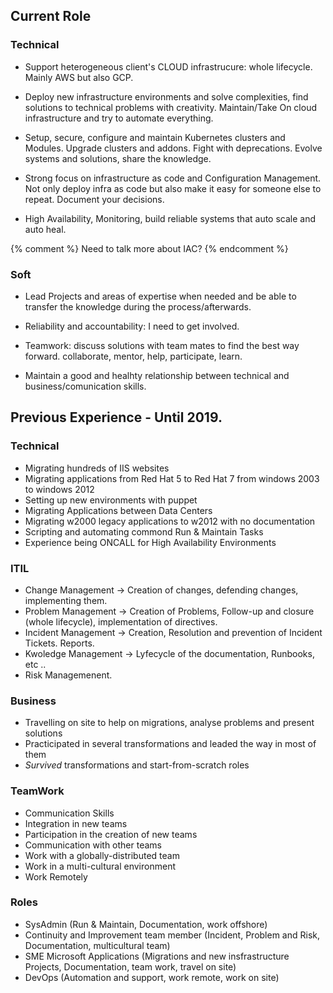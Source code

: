 ## Current Role
### Technical    
* Support heterogeneous client's CLOUD infrastrucure: whole lifecycle. Mainly AWS but also GCP.

* Deploy new infrastructure environments and solve complexities, find solutions to technical problems with creativity. Maintain/Take On cloud infrastructure and try to automate everything. 

* Setup, secure, configure and maintain Kubernetes clusters and Modules. Upgrade clusters and addons. Fight with deprecations. Evolve systems and solutions, share the knowledge. 

* Strong focus on infrastructure as code and Configuration Management. Not only deploy infra as code but also make it easy for someone else to repeat. Document your decisions.

* High Availability, Monitoring, build reliable systems that auto scale and auto heal. 

{% comment %}
Need to talk more about IAC? 
{% endcomment %}

### Soft 
* Lead Projects and areas of expertise when needed and be able to transfer the knowledge during the process/afterwards. 

* Reliability and accountability: I need to get involved.

* Teamwork: discuss solutions with team mates to find the best way forward. collaborate, mentor, help, participate, learn. 

* Maintain a good and healhty relationship between technical and business/comunication skills. 


## Previous Experience - Until 2019.
### Technical
* Migrating hundreds of IIS websites    
* Migrating applications from Red Hat 5 to Red Hat 7 from windows 2003 to windows 2012   
* Setting up new environments with puppet    
* Migrating Applications between Data Centers    
* Migrating w2000 legacy applications to w2012 with no documentation   
* Scripting and automating commond Run & Maintain Tasks    
* Experience being ONCALL for High Availability Environments  

### ITIL  
* Change Management -> Creation of changes, defending changes, implementing them.  
* Problem Management -> Creation of Problems, Follow-up and closure (whole lifecycle), implementation of directives.  
* Incident Management -> Creation, Resolution and prevention of Incident Tickets. Reports.  
* Kwoledge Management -> Lyfecycle of the documentation, Runbooks, etc ..  
* Risk Managemenent.  

### Business   
* Travelling on site to help on migrations, analyse problems and present solutions  
* Practicipated in several transformations and leaded the way in most of them  
* _Survived_ transformations and start-from-scratch roles  


### TeamWork  
* Communication Skills    
* Integration in new teams    
* Participation in the creation of new teams  
* Communication with other teams    
* Work with a globally-distributed team    
* Work in a multi-cultural environment    
* Work Remotely  

### Roles  
* SysAdmin (Run & Maintain, Documentation, work offshore)  
* Continuity and Improvement team member (Incident, Problem and Risk, Documentation, multicultural team)  
* SME Microsoft Applications (Migrations and new insfrastructure Projects, Documentation, team work, travel on site)  
* DevOps (Automation and support, work remote, work on site) 
